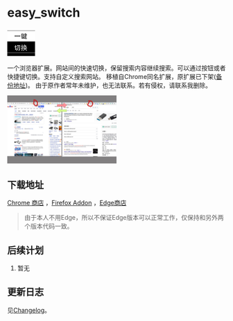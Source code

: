 # easy_switch

<!-- <p align="left"> -->
  <img  src="icon128.png" width=64 >
<!-- </p> -->

一个浏览器扩展。网站间的快速切换，保留搜索内容继续搜索。可以通过按钮或者快捷键切换。支持自定义搜索网站。
移植自Chrome同名扩展，原扩展已下架([备份地址](https://www.crx4chrome.com/extensions/fknieppmhfgnjilnkdeoegocjkijpbfh/))。
由于原作者常年未维护，也无法联系。若有侵权，请联系我删除。

<img  src="image/screenshot1.jpg" width=50% alt="示意截图">

## 下载地址

 [Chrome 商店](https://chrome.google.com/webstore/detail/pchjdhcdlgghofamcpncdlhdonbeaplk)
 ，[Firefox Addon](https://addons.mozilla.org/zh-CN/firefox/addon/%E4%B8%80%E9%94%AE%E5%88%87%E6%8D%A2%E6%90%9C%E7%B4%A2/)
 ，[Edge商店](https://microsoftedge.microsoft.com/addons/detail/jijkhdficgnnikdijnkienfnmfbolmpb)

> 由于本人不用Edge，所以不保证Edge版本可以正常工作，仅保持和另外两个版本代码一致。

## 后续计划

1. 暂无

## 更新日志

见[Changelog](CHANGELOG.md)。

